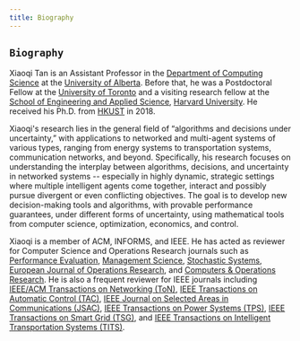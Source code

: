 ```yaml
---
title: Biography
---
```




## `Biography`


Xiaoqi Tan is an Assistant Professor in the [Department of Computing Science](https://www.ualberta.ca/computing-science/index.html) at the [University of Alberta](https://www.ualberta.ca/index.html). Before that, he was a Postdoctoral Fellow at the [University of Toronto](https://www.utoronto.ca/) and a visiting research fellow at the [School of Engineering and Applied Science](https://www.seas.harvard.edu/), [Harvard University](https://harvard.edu). He received his Ph.D.  from [HKUST](https://hkust.edu.hk/) in 2018.

Xiaoqi's research lies in the general field of “algorithms and decisions under uncertainty,” with applications to networked and multi-agent systems of various types, ranging from energy systems to transportation systems, communication networks, and beyond.
Specifically, his research focuses on understanding the interplay between algorithms, decisions, and uncertainty in networked  systems -- especially in highly dynamic, strategic settings where multiple intelligent agents come together, interact and possibly pursue divergent or even conflicting objectives. The goal is to develop new decision-making tools and algorithms, with provable performance guarantees, under different forms of uncertainty, using mathematical tools from computer science, optimization, economics, and control.


Xiaoqi is a member of ACM, INFORMS, and IEEE. He has acted as reviewer for Computer Science and Operations Research journals such as [Performance Evaluation](https://www.journals.elsevier.com/performance-evaluation), [Management Science](https://pubsonline.informs.org/journal/mnsc), [Stochastic Systems](https://pubsonline.informs.org/journal/stsy), [European Journal of Operations Research](https://www.journals.elsevier.com/european-journal-of-operational-research), and [Computers & Operations Research](https://www.journals.elsevier.com/computers-and-operations-research). He is also a frequent reviewer for IEEE journals  including [IEEE/ACM Transactions on Networking (ToN)](https://ieeexplore.ieee.org/xpl/RecentIssue.jsp?punumber=90), [IEEE Transactions on Automatic Control (TAC)](https://ieeexplore.ieee.org/xpl/RecentIssue.jsp?punumber=9), [IEEE Journal on Selected Areas in Communications (JSAC)](https://ieeexplore.ieee.org/xpl/RecentIssue.jsp?punumber=49), [IEEE Transactions on Power Systems (TPS)](https://ieeexplore.ieee.org/xpl/RecentIssue.jsp?punumber=59), [IEEE Transactions on Smart Grid (TSG)](https://ieeexplore.ieee.org/xpl/RecentIssue.jsp?punumber=5165411), and [IEEE Transactions on Intelligent Transportation Systems (TITS)](https://ieeexplore.ieee.org/xpl/RecentIssue.jsp?punumber=6979). 